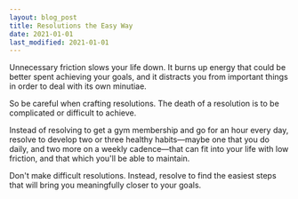 ```yaml
---
layout: blog_post
title: Resolutions the Easy Way
date: 2021-01-01
last_modified: 2021-01-01
---
```


Unnecessary friction slows your life down. It burns up energy that could be better spent achieving your goals, and it distracts you from important things in order to deal with its own minutiae.

So be careful when crafting resolutions. The death of a resolution is to be complicated or difficult to achieve.

Instead of resolving to get a gym membership and go for an hour every day, resolve to develop two or three healthy habits—maybe one that you do daily, and two more on a weekly cadence—that can fit into your life with low friction, and that which you'll be able to maintain.

Don't make difficult resolutions. Instead, resolve to find the easiest steps that will bring you meaningfully closer to your goals.<!--more-->
